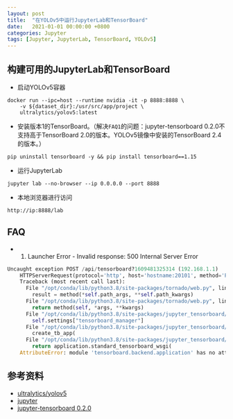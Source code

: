 ```yaml
---
layout: post
title:  "在YOLOv5中运行JupyterLab和TensorBoard"
date:   2021-01-01 00:00:00 +0800
categories: Jupyter
tags: [Jupyter, JupyterLab, TensorBoard, YOLOv5]
---
```


## 构建可用的JupyterLab和TensorBoard
* 启动YOLOv5容器
```shell
docker run --ipc=host --runtime nvidia -it -p 8888:8888 \
    -v ${dataset_dir}:/usr/src/app/project \
    ultralytics/yolov5:latest
```

* 安装版本1的TensorBoard。（解决```FAQ1```的问题：jupyter-tensorboard 0.2.0不支持高于TensorBoard 2.0的版本。YOLOv5镜像中安装的TensorBoard 2.4的版本。）
```shell
pip uninstall tensorboard -y && pip install tensorboard==1.15
```

* 运行JupyterLab
```shell
jupyter lab --no-browser --ip 0.0.0.0 --port 8888
```

* 本地浏览器进行访问
```txt
http://ip:8888/lab
```

## FAQ
* 1. Launcher Error - Invalid response: 500 Internal Server Error
```py
Uncaught exception POST /api/tensorboard?1609481325314 (192.168.1.1)
    HTTPServerRequest(protocol='http', host='hostname:20101', method='POST', uri='/api/tensorboard?1609481325314', version='HTTP/1.1', remote_ip='192.168.1.1')
    Traceback (most recent call last):
      File "/opt/conda/lib/python3.8/site-packages/tornado/web.py", line 1702, in _execute
        result = method(*self.path_args, **self.path_kwargs)
      File "/opt/conda/lib/python3.8/site-packages/tornado/web.py", line 3173, in wrapper
        return method(self, *args, **kwargs)
      File "/opt/conda/lib/python3.8/site-packages/jupyter_tensorboard/api_handlers.py", line 39, in post
        self.settings["tensorboard_manager"]
      File "/opt/conda/lib/python3.8/site-packages/jupyter_tensorboard/tensorboard_manager.py", line 219, in new_instance
        create_tb_app(
      File "/opt/conda/lib/python3.8/site-packages/jupyter_tensorboard/tensorboard_manager.py", line 44, in create_tb_app
        return application.standard_tensorboard_wsgi(
    AttributeError: module 'tensorboard.backend.application' has no attribute 'standard_tensorboard_wsgi'
```

## 参考资料
* [ultralytics/yolov5](https://hub.docker.com/r/ultralytics/yolov5)
* [jupyter](https://jupyter.org)
* [jupyter-tensorboard 0.2.0](https://pypi.org/project/jupyter-tensorboard/)
